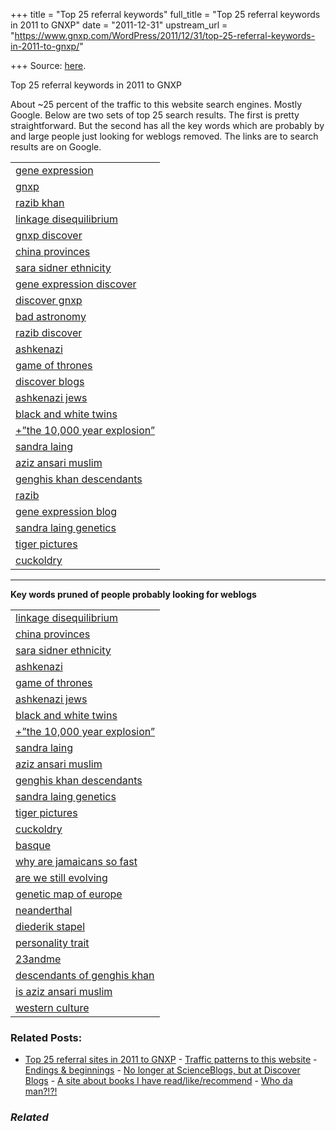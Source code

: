 +++
title = "Top 25 referral keywords"
full_title = "Top 25 referral keywords in 2011 to GNXP"
date = "2011-12-31"
upstream_url = "https://www.gnxp.com/WordPress/2011/12/31/top-25-referral-keywords-in-2011-to-gnxp/"

+++
Source: [here](https://www.gnxp.com/WordPress/2011/12/31/top-25-referral-keywords-in-2011-to-gnxp/).

Top 25 referral keywords in 2011 to GNXP

About \~25 percent of the traffic to this website search engines. Mostly Google. Below are two sets of top 25 search results. The first is pretty straightforward. But the second has all the key words which are probably by and large people just looking for weblogs removed. The links are to search results are on Google.



|                                                                                                        |
|--------------------------------------------------------------------------------------------------------|
| [gene expression](https://www.google.com/search?q=gene%20expression)                                   |
| [gnxp](https://www.google.com/search?q=gnxp)                                                           |
| [razib khan](https://www.google.com/search?q=razib%20khan)                                             |
| [linkage disequilibrium](https://www.google.com/search?q=linkage%20disequilibrium)                     |
| [gnxp discover](https://www.google.com/search?q=gnxp%20discover)                                       |
| [china provinces](https://www.google.com/search?q=china%20provinces)                                   |
| [sara sidner ethnicity](https://www.google.com/search?q=sara%20sidner%20ethnicity)                     |
| [gene expression discover](https://www.google.com/search?q=gene%20expression%20discover)               |
| [discover gnxp](https://www.google.com/search?q=discover%20gnxp)                                       |
| [bad astronomy](https://www.google.com/search?q=bad%20astronomy)                                       |
| [razib discover](https://www.google.com/search?q=razib%20discover)                                     |
| [ashkenazi](https://www.google.com/search?q=ashkenazi)                                                 |
| [game of thrones](https://www.google.com/search?q=game%20of%20thrones)                                 |
| [discover blogs](https://www.google.com/search?q=discover%20blogs)                                     |
| [ashkenazi jews](https://www.google.com/search?q=ashkenazi%20jews)                                     |
| [black and white twins](https://www.google.com/search?q=black%20and%20white%20twins)                   |
| [+”the 10,000 year explosion”](https://www.google.com/search?q=+%22the%2010,000%20year%20explosion%22) |
| [sandra laing](https://www.google.com/search?q=sandra%20laing)                                         |
| [aziz ansari muslim](https://www.google.com/search?q=aziz%20ansari%20muslim)                           |
| [genghis khan descendants](https://www.google.com/search?q=genghis%20khan%20descendants)               |
| [razib](https://www.google.com/search?q=razib)                                                         |
| [gene expression blog](https://www.google.com/search?q=gene%20expression%20blog)                       |
| [sandra laing genetics](https://www.google.com/search?q=sandra%20laing%20genetics)                     |
| [tiger pictures](https://www.google.com/search?q=tiger%20pictures)                                     |
| [cuckoldry](https://www.google.com/search?q=cuckoldry)                                                 |

------------------------------------------------------------------------

**Key words pruned of people probably looking for weblogs**

|                                                                                                        |
|--------------------------------------------------------------------------------------------------------|
| [linkage disequilibrium](https://www.google.com/search?q=linkage%20disequilibrium)                     |
| [china provinces](https://www.google.com/search?q=china%20provinces)                                   |
| [sara sidner ethnicity](https://www.google.com/search?q=sara%20sidner%20ethnicity)                     |
| [ashkenazi](https://www.google.com/search?q=ashkenazi)                                                 |
| [game of thrones](https://www.google.com/search?q=game%20of%20thrones)                                 |
| [ashkenazi jews](https://www.google.com/search?q=ashkenazi%20jews)                                     |
| [black and white twins](https://www.google.com/search?q=black%20and%20white%20twins)                   |
| [+”the 10,000 year explosion”](https://www.google.com/search?q=+%22the%2010,000%20year%20explosion%22) |
| [sandra laing](https://www.google.com/search?q=sandra%20laing)                                         |
| [aziz ansari muslim](https://www.google.com/search?q=aziz%20ansari%20muslim)                           |
| [genghis khan descendants](https://www.google.com/search?q=genghis%20khan%20descendants)               |
| [sandra laing genetics](https://www.google.com/search?q=sandra%20laing%20genetics)                     |
| [tiger pictures](https://www.google.com/search?q=tiger%20pictures)                                     |
| [cuckoldry](https://www.google.com/search?q=cuckoldry)                                                 |
| [basque](https://www.google.com/search?q=basque)                                                       |
| [why are jamaicans so fast](https://www.google.com/search?q=why%20are%20jamaicans%20so%20fast)         |
| [are we still evolving](https://www.google.com/search?q=are%20we%20still%20evolving)                   |
| [genetic map of europe](https://www.google.com/search?q=genetic%20map%20of%20europe)                   |
| [neanderthal](https://www.google.com/search?q=neanderthal)                                             |
| [diederik stapel](https://www.google.com/search?q=diederik%20stapel)                                   |
| [personality trait](https://www.google.com/search?q=personality%20traits)                              |
| [23andme](https://www.google.com/search?q=23andme)                                                     |
| [descendants of genghis khan](https://www.google.com/search?q=descendants%20of%20genghis%20khan)       |
| [is aziz ansari muslim](https://www.google.com/search?q=is%20aziz%20ansari%20muslim)                   |
| [western culture](https://www.google.com/search?q=western%20culture)                                   |

### Related Posts:

- [Top 25 referral sites in 2011 to
  GNXP](https://www.gnxp.com/WordPress/2011/12/31/top-25-referral-sites-in-2011-to-gnxp/) - [Traffic patterns to this
  website](https://www.gnxp.com/WordPress/2011/05/04/traffic-patterns-to-this-website/) - [Endings &
  beginnings](https://www.gnxp.com/WordPress/2013/11/30/endings-beginnings/) - [No longer at ScienceBlogs, but at Discover
  Blogs](https://www.gnxp.com/WordPress/2010/03/26/no-longer-at-scienceblogs-but-at-discover-blogs/) - [A site about books I have
  read/like/recommend](https://www.gnxp.com/WordPress/2011/02/04/a-site-about-books-i-have-readlikerecommend/) - [Who da
  man?!?!](https://www.gnxp.com/WordPress/2006/04/01/who-da-man/)

### *Related*

[](https://www.addtoany.com/add_to/facebook?linkurl=https%3A%2F%2Fwww.gnxp.com%2FWordPress%2F2011%2F12%2F31%2Ftop-25-referral-keywords-in-2011-to-gnxp%2F&linkname=Top%2025%20referral%20keywords%20in%202011%20to%20GNXP "Facebook")[](https://www.addtoany.com/add_to/twitter?linkurl=https%3A%2F%2Fwww.gnxp.com%2FWordPress%2F2011%2F12%2F31%2Ftop-25-referral-keywords-in-2011-to-gnxp%2F&linkname=Top%2025%20referral%20keywords%20in%202011%20to%20GNXP "Twitter")[](https://www.addtoany.com/add_to/email?linkurl=https%3A%2F%2Fwww.gnxp.com%2FWordPress%2F2011%2F12%2F31%2Ftop-25-referral-keywords-in-2011-to-gnxp%2F&linkname=Top%2025%20referral%20keywords%20in%202011%20to%20GNXP "Email")[](https://www.addtoany.com/share)
